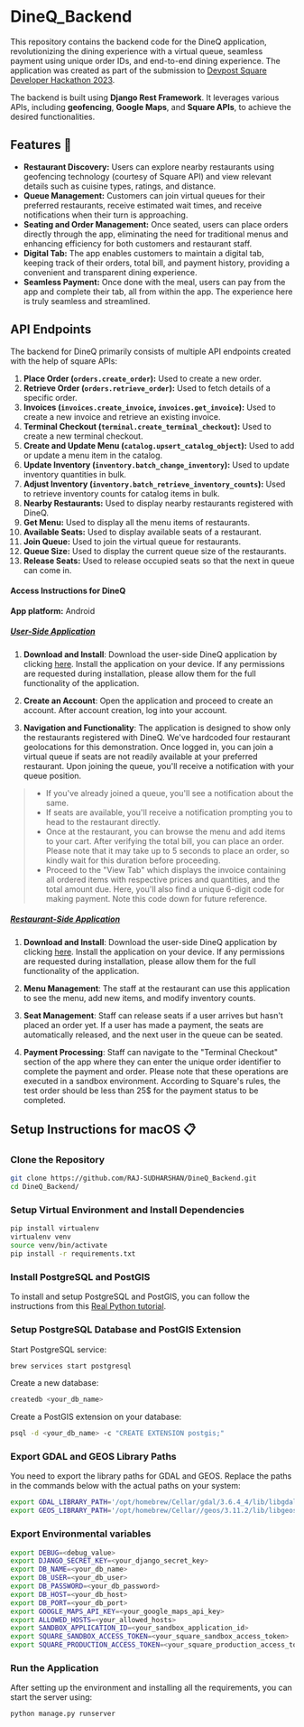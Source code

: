 # DineQ_Backend

This repository contains the backend code for the DineQ application, revolutionizing the dining experience with a virtual queue, seamless payment using unique order IDs, and end-to-end dining experience. The application was created as part of the submission to [Devpost Square Developer Hackathon 2023](https://square2023.devpost.com/).

The backend is built using **Django Rest Framework**. It leverages various APIs, including **geofencing**, **Google Maps**, and **Square APIs**, to achieve the desired functionalities.

## Features 🌟

- **Restaurant Discovery:** Users can explore nearby restaurants using geofencing technology (courtesy of Square API) and view relevant details such as cuisine types, ratings, and distance.
- **Queue Management:** Customers can join virtual queues for their preferred restaurants, receive estimated wait times, and receive notifications when their turn is approaching.
- **Seating and Order Management:** Once seated, users can place orders directly through the app, eliminating the need for traditional menus and enhancing efficiency for both customers and restaurant staff.
- **Digital Tab:** The app enables customers to maintain a digital tab, keeping track of their orders, total bill, and payment history, providing a convenient and transparent dining experience.
- **Seamless Payment:** Once done with the meal, users can pay from the app and complete their tab, all from within the app. The experience here is truly seamless and streamlined.

## API Endpoints
The backend for DineQ primarily consists of multiple API endpoints created with the help of square APIs:

1. **Place Order (`orders.create_order`):** Used to create a new order.
2. **Retrieve Order (`orders.retrieve_order`):** Used to fetch details of a specific order.
3. **Invoices (`invoices.create_invoice`, `invoices.get_invoice`):** Used to create a new invoice and retrieve an existing invoice.
4. **Terminal Checkout (`terminal.create_terminal_checkout`):** Used to create a new terminal checkout.
5. **Create and Update Menu (`catalog.upsert_catalog_object`):** Used to add or update a menu item in the catalog.
6. **Update Inventory (`inventory.batch_change_inventory`):** Used to update inventory quantities in bulk.
7. **Adjust Inventory (`inventory.batch_retrieve_inventory_counts`):** Used to retrieve inventory counts for catalog items in bulk.
8. **Nearby Restaurants:** Used to display nearby restaurants registered with DineQ.
9. **Get Menu:** Used to display all the menu items of restaurants.
10. **Available Seats:** Used to display available seats of a restaurant.
11. **Join Queue:** Used to join the virtual queue for restaurants.
12. **Queue Size:** Used to display the current queue size of the restaurants.
13. **Release Seats:** Used to release occupied seats so that the next in queue can come in.


#### **Access Instructions for DineQ**
**App platform:** Android
##### <u>User-Side Application</u>

1. **Download and Install**: Download the user-side DineQ application by clicking [here](https://drive.google.com/file/d/1qS1O014vUBZECEdzcn1NuPgiaHLz1qFN/view). Install the application on your device. If any permissions are requested during installation, please allow them for the full functionality of the application.

2. **Create an Account**: Open the application and proceed to create an account. After account creation, log into your account.

3. **Navigation and Functionality**: The application is designed to show only the restaurants registered with DineQ. We've hardcoded four restaurant geolocations for this demonstration. Once logged in, you can join a virtual queue if seats are not readily available at your preferred restaurant. Upon joining the queue, you'll receive a notification with your queue position.

> - If you've already joined a queue, you'll see a notification about the same.
> - If seats are available, you'll receive a notification prompting you to head to the restaurant directly.
> - Once at the restaurant, you can browse the menu and add items to your cart. After verifying the total bill, you can place an order. Please note that it may take up to 5 seconds to place an order, so kindly wait for this duration before proceeding.
> - Proceed to the "View Tab" which displays the invoice containing all ordered items with respective prices and quantities, and the total amount due. Here, you'll also find a unique 6-digit code for making payment. Note this code down for future reference.

##### <u>Restaurant-Side Application</u>

1. **Download and Install**: Download the user-side DineQ application by clicking [here](https://drive.google.com/file/d/175erRkID43iZGUvqUMwsfH264PongSKd/view?usp=sharing). Install the application on your device. If any permissions are requested during installation, please allow them for the full functionality of the application.

2. **Menu Management**: The staff at the restaurant can use this application to see the menu, add new items, and modify inventory counts.

3. **Seat Management**: Staff can release seats if a user arrives but hasn't placed an order yet. If a user has made a payment, the seats are automatically released, and the next user in the queue can be seated.

4. **Payment Processing**: Staff can navigate to the "Terminal Checkout" section of the app where they can enter the unique order identifier to complete the payment and order. Please note that these operations are executed in a sandbox environment. According to Square's rules, the test order should be less than 25$ for the payment status to be completed.

## Setup Instructions for macOS 📋

### Clone the Repository

```bash
git clone https://github.com/RAJ-SUDHARSHAN/DineQ_Backend.git
cd DineQ_Backend/
```

### Setup Virtual Environment and Install Dependencies
```bash
pip install virtualenv
virtualenv venv
source venv/bin/activate
pip install -r requirements.txt
```

### Install PostgreSQL and PostGIS
To install and setup PostgreSQL and PostGIS, you can follow the instructions from this [Real Python tutorial](https://realpython.com/location-based-app-with-geodjango-tutorial/).

### Setup PostgreSQL Database and PostGIS Extension
Start PostgreSQL service:
```bash
brew services start postgresql
```

Create a new database:
```bash
createdb <your_db_name>
```

Create a PostGIS extension on your database:
```bash
psql -d <your_db_name> -c "CREATE EXTENSION postgis;"
```

### Export GDAL and GEOS Library Paths
You need to export the library paths for GDAL and GEOS. Replace the paths in the commands below with the actual paths on your system:
```bash
export GDAL_LIBRARY_PATH='/opt/homebrew/Cellar/gdal/3.6.4_4/lib/libgdal.dylib'
export GEOS_LIBRARY_PATH='/opt/homebrew/Cellar//geos/3.11.2/lib/libgeos_c.dylib'
```

### Export Environmental variables
```bash 
export DEBUG=<debug_value>
export DJANGO_SECRET_KEY=<your_django_secret_key>
export DB_NAME=<your_db_name>
export DB_USER=<your_db_user>
export DB_PASSWORD=<your_db_password>
export DB_HOST=<your_db_host>
export DB_PORT=<your_db_port>
export GOOGLE_MAPS_API_KEY=<your_google_maps_api_key>
export ALLOWED_HOSTS=<your_allowed_hosts>
export SANDBOX_APPLICATION_ID=<your_sandbox_application_id>
export SQUARE_SANDBOX_ACCESS_TOKEN=<your_square_sandbox_access_token>
export SQUARE_PRODUCTION_ACCESS_TOKEN=<your_square_production_access_token>
```

### Run the Application
After setting up the environment and installing all the requirements, you can start the server using:
```bash
python manage.py runserver
```